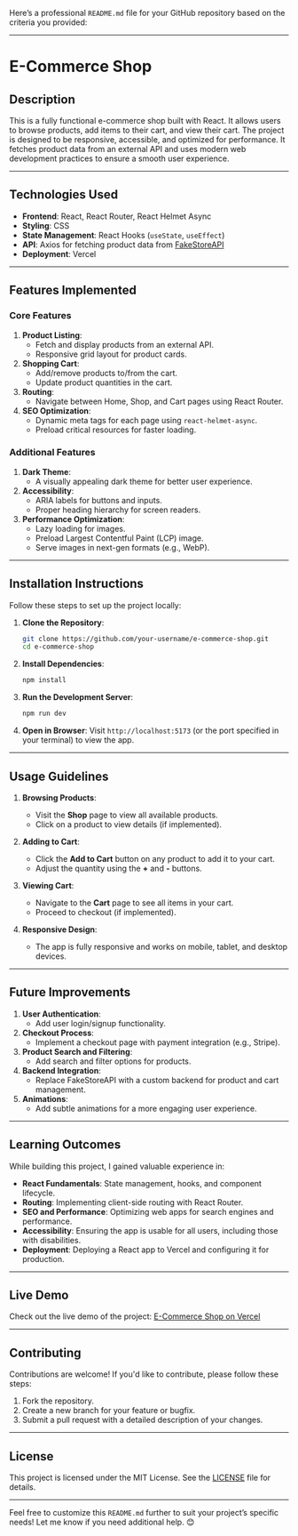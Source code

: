 Here’s a professional `README.md` file for your GitHub repository based on the criteria you provided:

---

# **E-Commerce Shop**

## **Description**
This is a fully functional e-commerce shop built with React. It allows users to browse products, add items to their cart, and view their cart. The project is designed to be responsive, accessible, and optimized for performance. It fetches product data from an external API and uses modern web development practices to ensure a smooth user experience.

---

## **Technologies Used**
- **Frontend**: React, React Router, React Helmet Async
- **Styling**: CSS
- **State Management**: React Hooks (`useState`, `useEffect`)
- **API**: Axios for fetching product data from [FakeStoreAPI](https://fakestoreapi.com)
- **Deployment**: Vercel

---

## **Features Implemented**
### **Core Features**
1. **Product Listing**:
   - Fetch and display products from an external API.
   - Responsive grid layout for product cards.
2. **Shopping Cart**:
   - Add/remove products to/from the cart.
   - Update product quantities in the cart.
3. **Routing**:
   - Navigate between Home, Shop, and Cart pages using React Router.
4. **SEO Optimization**:
   - Dynamic meta tags for each page using `react-helmet-async`.
   - Preload critical resources for faster loading.

### **Additional Features**
1. **Dark Theme**:
   - A visually appealing dark theme for better user experience.
2. **Accessibility**:
   - ARIA labels for buttons and inputs.
   - Proper heading hierarchy for screen readers.
3. **Performance Optimization**:
   - Lazy loading for images.
   - Preload Largest Contentful Paint (LCP) image.
   - Serve images in next-gen formats (e.g., WebP).

---

## **Installation Instructions**
Follow these steps to set up the project locally:

1. **Clone the Repository**:
   ```bash
   git clone https://github.com/your-username/e-commerce-shop.git
   cd e-commerce-shop
   ```

2. **Install Dependencies**:
   ```bash
   npm install
   ```

3. **Run the Development Server**:
   ```bash
   npm run dev
   ```

4. **Open in Browser**:
   Visit `http://localhost:5173` (or the port specified in your terminal) to view the app.

---

## **Usage Guidelines**
1. **Browsing Products**:
   - Visit the **Shop** page to view all available products.
   - Click on a product to view details (if implemented).

2. **Adding to Cart**:
   - Click the **Add to Cart** button on any product to add it to your cart.
   - Adjust the quantity using the **+** and **-** buttons.

3. **Viewing Cart**:
   - Navigate to the **Cart** page to see all items in your cart.
   - Proceed to checkout (if implemented).

4. **Responsive Design**:
   - The app is fully responsive and works on mobile, tablet, and desktop devices.

---

## **Future Improvements**
1. **User Authentication**:
   - Add user login/signup functionality.
2. **Checkout Process**:
   - Implement a checkout page with payment integration (e.g., Stripe).
3. **Product Search and Filtering**:
   - Add search and filter options for products.
4. **Backend Integration**:
   - Replace FakeStoreAPI with a custom backend for product and cart management.
5. **Animations**:
   - Add subtle animations for a more engaging user experience.

---

## **Learning Outcomes**
While building this project, I gained valuable experience in:
- **React Fundamentals**: State management, hooks, and component lifecycle.
- **Routing**: Implementing client-side routing with React Router.
- **SEO and Performance**: Optimizing web apps for search engines and performance.
- **Accessibility**: Ensuring the app is usable for all users, including those with disabilities.
- **Deployment**: Deploying a React app to Vercel and configuring it for production.

---

## **Live Demo**
Check out the live demo of the project: [E-Commerce Shop on Vercel](https://shopping-cart-f6cr69nvy-bash-the-kernels-projects.vercel.app/shop)

---

## **Contributing**
Contributions are welcome! If you'd like to contribute, please follow these steps:
1. Fork the repository.
2. Create a new branch for your feature or bugfix.
3. Submit a pull request with a detailed description of your changes.

---

## **License**
This project is licensed under the MIT License. See the [LICENSE](LICENSE) file for details.

---

Feel free to customize this `README.md` further to suit your project’s specific needs! Let me know if you need additional help. 😊

